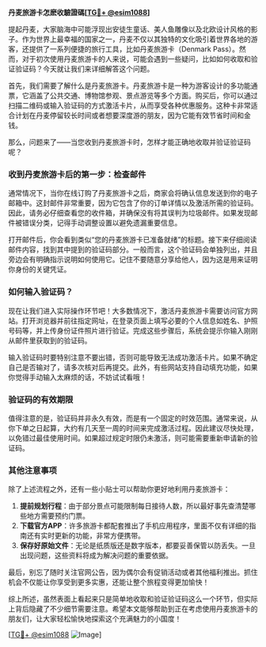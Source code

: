 **丹麦旅游卡怎麽收驗證碼[[TG💪+ @esim1088](https://t.me/s/esim1088)]**

提起丹麦，大家脑海中可能浮现出安徒生童话、美人鱼雕像以及北欧设计风格的影子。作为世界上最幸福的国家之一，丹麦不仅以其独特的文化吸引着世界各地的游客，还提供了一系列便捷的旅行工具，比如丹麦旅游卡（Denmark Pass）。然而，对于初次使用丹麦旅游卡的人来说，可能会遇到一些疑问，比如如何收取和验证验证码？今天就让我们来详细解答这个问题。

首先，我们需要了解什么是丹麦旅游卡。丹麦旅游卡是一种为游客设计的多功能通票，它涵盖了公共交通、博物馆参观、景点游览等多个方面。购买后，你可以通过扫描二维码或输入验证码的方式激活卡片，从而享受各种优惠服务。这种卡非常适合计划在丹麦停留较长时间或者想要深度游的朋友，因为它能有效节省时间和金钱。

那么，问题来了——当您收到丹麦旅游卡时，怎样才能正确地收取并验证验证码呢？

### 收到丹麦旅游卡后的第一步：检查邮件

通常情况下，当你在线订购了丹麦旅游卡之后，商家会将确认信息发送到你的电子邮箱中。这封邮件非常重要，因为它包含了你的订单详情以及激活所需的验证码。因此，请务必仔细查看您的收件箱，并确保没有将其误判为垃圾邮件。如果发现邮件被错误分类，记得手动调整设置以避免遗漏重要信息。

打开邮件后，你会看到类似“您的丹麦旅游卡已准备就绪”的标题。接下来仔细阅读邮件内容，找到其中提到的验证码部分。一般而言，这个验证码会单独列出，并且旁边会有明确指示说明如何使用它。记住不要随意分享给他人，因为这是用来证明你身份的关键凭证。

### 如何输入验证码？

现在让我们进入实际操作环节吧！大多数情况下，激活丹麦旅游卡需要访问官方网站。打开浏览器并前往指定网址，在登录页面上填写必要的个人信息如姓名、护照号码等，并上传身份证件照片进行验证。完成这些步骤后，系统会提示你输入刚刚从邮件里获取到的验证码。

输入验证码时要特别注意不要出错，否则可能导致无法成功激活卡片。如果不确定自己是否输对了，请多次核对后再提交。此外，有些网站支持自动填充功能，如果你觉得手动输入太麻烦的话，不妨试试看哦！

### 验证码的有效期限

值得注意的是，验证码并非永久有效，而是有一个固定的时效范围。通常来说，从你下单之日起算，大约有几天至一周的时间来完成激活过程。因此建议尽快处理，以免错过最佳使用时间。如果超过规定时限仍未激活，则可能需要重新申请新的验证码。

### 其他注意事项

除了上述流程之外，还有一些小贴士可以帮助你更好地利用丹麦旅游卡：

1. **提前规划行程**：由于部分景点可能限制每日接待人数，所以最好事先查清楚哪些地方需要预约门票。
2. **下载官方APP**：许多旅游卡都配套推出了手机应用程序，里面不仅有详细的指南还有实时更新的功能，非常方便携带。
3. **保存好原始文件**：无论是纸质版还是数字版本，都要妥善保管以防丢失。一旦出现问题，这些资料将成为解决问题的重要依据。

最后，别忘了随时关注官网公告，因为偶尔会有促销活动或者其他福利推出。抓住机会不仅能让你享受到更多实惠，还能让整个旅程变得更加愉快！

综上所述，虽然表面上看起来只是简单地收取和验证验证码这么一个环节，但实际上背后隐藏了不少细节需要注意。希望本文能够帮助到正在考虑使用丹麦旅游卡的朋友们，让大家轻松愉快地探索这个充满魅力的小国度！

[[TG💪+ @esim1088](https://t.me/s/esim1088) ![Image](https://i.postimg.cc/4NQfJmqS/Snipaste-2025-05-13-00-14-12.png)]